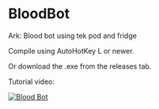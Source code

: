 # BloodBot
Ark: Blood bot using tek pod and fridge


Compile using AutoHotKey L or newer.

Or download the .exe from the releases tab.


Tutorial video:

[![Blood Bot](https://img.youtube.com/vi/tIMEgUf-cPA/0.jpg)](https://www.youtube.com/watch?v=tIMEgUf-cPA)
